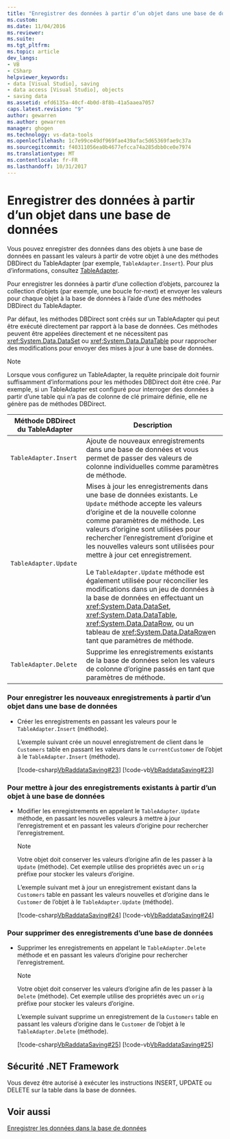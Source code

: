 ```yaml
---
title: "Enregistrer des données à partir d’un objet dans une base de données | Documents Microsoft"
ms.custom: 
ms.date: 11/04/2016
ms.reviewer: 
ms.suite: 
ms.tgt_pltfrm: 
ms.topic: article
dev_langs:
- VB
- CSharp
helpviewer_keywords:
- data [Visual Studio], saving
- data access [Visual Studio], objects
- saving data
ms.assetid: efd6135a-40cf-4b0d-8f8b-41a5aaea7057
caps.latest.revision: "9"
author: gewarren
ms.author: gewarren
manager: ghogen
ms.technology: vs-data-tools
ms.openlocfilehash: 1c7e99ce49df969fae439afac5d65369fae9c37a
ms.sourcegitcommit: f40311056ea0b4677efcca74a285dbb0ce0e7974
ms.translationtype: MT
ms.contentlocale: fr-FR
ms.lasthandoff: 10/31/2017
---
```

# <a name="save-data-from-an-object-to-a-database"></a>Enregistrer des données à partir d’un objet dans une base de données
Vous pouvez enregistrer des données dans des objets à une base de données en passant les valeurs à partir de votre objet à une des méthodes DBDirect du TableAdapter (par exemple, `TableAdapter.Insert`). Pour plus d’informations, consultez [TableAdapter](../data-tools/create-and-configure-tableadapters.md).  
  
 Pour enregistrer les données à partir d’une collection d’objets, parcourez la collection d’objets (par exemple, une boucle for-next) et envoyer les valeurs pour chaque objet à la base de données à l’aide d’une des méthodes DBDirect du TableAdapter.  
  
 Par défaut, les méthodes DBDirect sont créés sur un TableAdapter qui peut être exécuté directement par rapport à la base de données. Ces méthodes peuvent être appelées directement et ne nécessitent pas <xref:System.Data.DataSet> ou <xref:System.Data.DataTable> pour rapprocher des modifications pour envoyer des mises à jour à une base de données.  
  
> [!NOTE]
>  Lorsque vous configurez un TableAdapter, la requête principale doit fournir suffisamment d’informations pour les méthodes DBDirect doit être créé. Par exemple, si un TableAdapter est configuré pour interroger des données à partir d’une table qui n’a pas de colonne de clé primaire définie, elle ne génère pas de méthodes DBDirect.  
  
|Méthode DBDirect du TableAdapter|Description|  
|----------------------------------|-----------------|  
|`TableAdapter.Insert`|Ajoute de nouveaux enregistrements dans une base de données et vous permet de passer des valeurs de colonne individuelles comme paramètres de méthode.|  
|`TableAdapter.Update`|Mises à jour les enregistrements dans une base de données existants. Le `Update` méthode accepte les valeurs d’origine et de la nouvelle colonne comme paramètres de méthode. Les valeurs d’origine sont utilisées pour rechercher l’enregistrement d’origine et les nouvelles valeurs sont utilisées pour mettre à jour cet enregistrement.<br /><br /> Le `TableAdapter.Update` méthode est également utilisée pour réconcilier les modifications dans un jeu de données à la base de données en effectuant un <xref:System.Data.DataSet>, <xref:System.Data.DataTable>, <xref:System.Data.DataRow>, ou un tableau de <xref:System.Data.DataRow>en tant que paramètres de méthode.|  
|`TableAdapter.Delete`|Supprime les enregistrements existants de la base de données selon les valeurs de colonne d’origine passés en tant que paramètres de méthode.|  
  
### <a name="to-save-new-records-from-an-object-to-a-database"></a>Pour enregistrer les nouveaux enregistrements à partir d’un objet dans une base de données  
  
-   Créer les enregistrements en passant les valeurs pour le `TableAdapter.Insert` (méthode).  
  
     L’exemple suivant crée un nouvel enregistrement de client dans le `Customers` table en passant les valeurs dans le `currentCustomer` de l’objet à le `TableAdapter.Insert` (méthode).  
  
     [!code-csharp[VbRaddataSaving#23](../data-tools/codesnippet/CSharp/save-data-from-an-object-to-a-database_1.cs)]
     [!code-vb[VbRaddataSaving#23](../data-tools/codesnippet/VisualBasic/save-data-from-an-object-to-a-database_1.vb)]  
  
### <a name="to-update-existing-records-from-an-object-to-a-database"></a>Pour mettre à jour des enregistrements existants à partir d’un objet à une base de données  
  
-   Modifier les enregistrements en appelant le `TableAdapter.Update` méthode, en passant les nouvelles valeurs à mettre à jour l’enregistrement et en passant les valeurs d’origine pour rechercher l’enregistrement.  
  
    > [!NOTE]
    >  Votre objet doit conserver les valeurs d’origine afin de les passer à la `Update` (méthode). Cet exemple utilise des propriétés avec un `orig` préfixe pour stocker les valeurs d’origine.  
  
     L’exemple suivant met à jour un enregistrement existant dans la `Customers` table en passant les valeurs nouvelles et d’origine dans le `Customer` de l’objet à le `TableAdapter.Update` (méthode).  
  
     [!code-csharp[VbRaddataSaving#24](../data-tools/codesnippet/CSharp/save-data-from-an-object-to-a-database_2.cs)]
     [!code-vb[VbRaddataSaving#24](../data-tools/codesnippet/VisualBasic/save-data-from-an-object-to-a-database_2.vb)]  
  
### <a name="to-delete-existing-records-from-a-database"></a>Pour supprimer des enregistrements d’une base de données  
  
-   Supprimer les enregistrements en appelant le `TableAdapter.Delete` méthode et en passant les valeurs d’origine pour rechercher l’enregistrement.  
  
    > [!NOTE]
    >  Votre objet doit conserver les valeurs d’origine afin de les passer à la `Delete` (méthode). Cet exemple utilise des propriétés avec un `orig` préfixe pour stocker les valeurs d’origine.  
  
     L’exemple suivant supprime un enregistrement de la `Customers` table en passant les valeurs d’origine dans le `Customer` de l’objet à le `TableAdapter.Delete` (méthode).  
  
     [!code-csharp[VbRaddataSaving#25](../data-tools/codesnippet/CSharp/save-data-from-an-object-to-a-database_3.cs)]
     [!code-vb[VbRaddataSaving#25](../data-tools/codesnippet/VisualBasic/save-data-from-an-object-to-a-database_3.vb)]  
  
## <a name="net-framework-security"></a>Sécurité .NET Framework  
 Vous devez être autorisé à exécuter les instructions INSERT, UPDATE ou DELETE sur la table dans la base de données.  
  
## <a name="see-also"></a>Voir aussi  
 [Enregistrer les données dans la base de données](../data-tools/save-data-back-to-the-database.md)